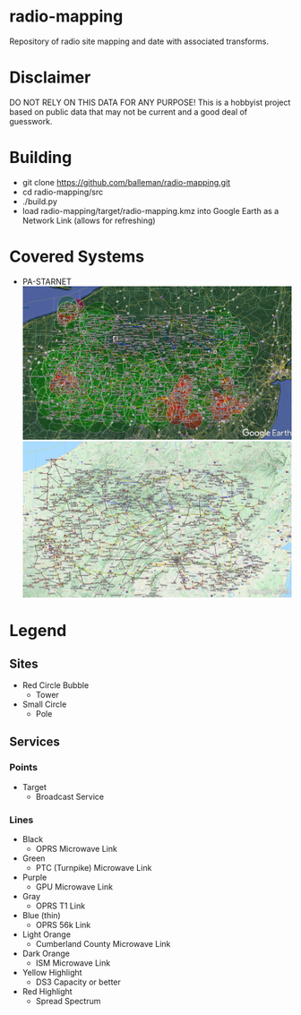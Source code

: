 # radio-mapping
Repository of radio site mapping and date with associated transforms.

# Disclaimer
DO NOT RELY ON THIS DATA FOR ANY PURPOSE!  This is a hobbyist project based on public data that may not be current and a good deal of guesswork.

# Building
* git clone https://github.com/balleman/radio-mapping.git
* cd radio-mapping/src
* ./build.py
* load radio-mapping/target/radio-mapping.kmz into Google Earth as a Network Link (allows for refreshing)

# Covered Systems
* PA-STARNET
  ![PA-STARNET P25 Map](/img/pastarnet-p25.jpg?raw=true "PA-STARNET P25 Map")
  ![PA-STARNET Sites Map](/img/pastarnet-sites.jpg?raw=true "PA-STARNET Sites Map")

# Legend
## Sites
* Red Circle Bubble
  * Tower
* Small Circle
  * Pole
## Services
### Points
* Target
  * Broadcast Service
### Lines
* Black
  * OPRS Microwave Link
* Green
  * PTC (Turnpike) Microwave Link
* Purple
  * GPU Microwave Link
* Gray
  * OPRS T1 Link
* Blue (thin)
  * OPRS 56k Link
* Light Orange
  * Cumberland County Microwave Link
* Dark Orange
  * ISM Microwave Link
* Yellow Highlight
  * DS3 Capacity or better
* Red Highlight
  * Spread Spectrum
